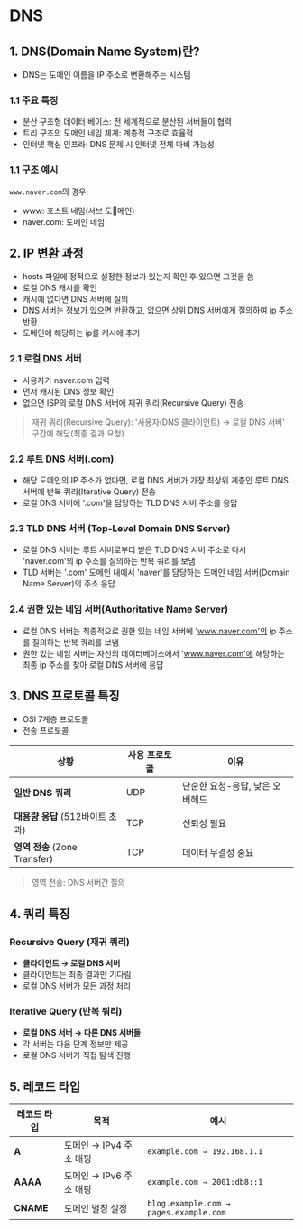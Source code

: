 # DNS

## 1. DNS(Domain Name System)란?
- DNS는 도메인 이름을 IP 주소로 변환해주는 시스템
### 1.1 주요 특징 
- 분산 구조형 데이터 베이스: 전 세계적으로 분산된 서버들이 협력
- 트리 구조의 도메인 네임 체계: 계층적 구조로 효율적
- 인터넷 핵심 인프라: DNS 문제 시 인터넷 전체 마비 가능성
### 1.1 구조 예시
`www.naver.com`의 경우:
- www: 호스트 네임(서브 도메인)
- naver.com: 도메인 네임
  
## 2. IP 변환 과정
- hosts 파일에 정적으로 설정한 정보가 있는지 확인 후 있으면 그것을 씀
- 로컬 DNS 캐시를 확인
- 캐시에 없다면 DNS 서버에 질의
- DNS 서버는 정보가 있으면 반환하고, 없으면 상위 DNS 서버에게 질의하여 ip 주소 반환
- 도메인에 해당하는 ip를 캐시에 추가
  
### 2.1 로컬 DNS 서버
- 사용자가 naver.com 입력
- 먼저 캐시된 DNS 정보 확인
- 없으면 ISP의 로컬 DNS 서버에 재귀 쿼리(Recursive Query) 전송
> 재귀 쿼리(Recursive Query): '사용자(DNS 클라이언트) → 로컬 DNS 서버' 구간에 해당(최종 결과 요청)
### 2.2 루트 DNS 서버(.com)
- 해당 도메인의 IP 주소가 없다면, 로컬 DNS 서버가 가장 최상위 계층인 루트 DNS 서버에 반복 쿼리(Iterative Query) 전송
- 로컬 DNS 서버에 '.com'을 담당하는 TLD DNS 서버 주소를 응답
### 2.3 TLD DNS 서버 (Top-Level Domain DNS Server)
- 로컬 DNS 서버는 루트 서버로부터 받은 TLD DNS 서버 주소로 다시 'naver.com'의 ip 주소를 질의하는 반복 쿼리를 보냄
- TLD 서버는 '.com' 도메인 내에서 'naver'를 담당하는 도메인 네임 서버(Domain Name Server)의 주소 응답
### 2.4 권한 있는 네임 서버(Authoritative Name Server)
- 로컬 DNS 서버는 최종적으로 권한 있는 네임 서버에 'www.naver.com'의 ip 주소를 질의하는 반복 쿼리를 보냄
- 권한 있는 네임 서버는 자신의 데이터베이스에서 'www.naver.com'에 해당하는 최종 ip 주소를 찾아 로컬 DNS 서버에 응답

## 3. DNS 프로토콜 특징
- OSI 7계층 프로토콜
- 전송 프로토콜

| 상황 | 사용 프로토콜 | 이유 |
|------|---------------|------|
| **일반 DNS 쿼리** | UDP | 단순한 요청-응답, 낮은 오버헤드 |
| **대용량 응답** (512바이트 초과) | TCP | 신뢰성 필요 |
| **영역 전송** (Zone Transfer) | TCP | 데이터 무결성 중요 |
> 영역 전송: DNS 서버간 질의

## 4. 쿼리 특징

### Recursive Query (재귀 쿼리)
- **클라이언트 → 로컬 DNS 서버**
- 클라이언트는 최종 결과만 기다림
- 로컬 DNS 서버가 모든 과정 처리

### Iterative Query (반복 쿼리)
- **로컬 DNS 서버 → 다른 DNS 서버들**
- 각 서버는 다음 단계 정보만 제공
- 로컬 DNS 서버가 직접 탐색 진행

## 5. 레코드 타입
| 레코드 타입 | 목적 | 예시 |
|-------------|------|------|
| **A** | 도메인 → IPv4 주소 매핑 | `example.com → 192.168.1.1` |
| **AAAA** | 도메인 → IPv6 주소 매핑 | `example.com → 2001:db8::1` |
| **CNAME** | 도메인 별칭 설정 | `blog.example.com → pages.example.com` |
